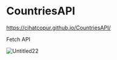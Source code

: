 # CountriesAPI

https://cihatcopur.github.io/CountriesAPI/

Fetch API  



![Untitled22](https://user-images.githubusercontent.com/109276013/194512281-ae5841c8-9ab8-4a09-af8d-fe3801ab3920.png)

